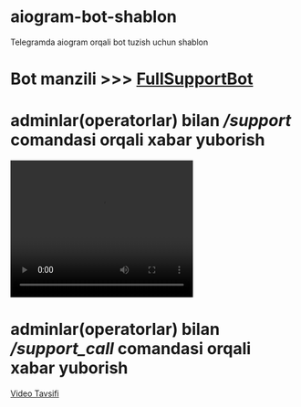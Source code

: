 # aiogram-bot-shablon
Telegramda  aiogram orqali  bot tuzish uchun shablon

# Bot manzili  >>> [FullSupportBot](https://t.me/fullsupport_bot)

# adminlar(operatorlar) bilan */support* comandasi orqali xabar yuborish

<video width="320" height="240" controls>
  <source src="mp4/1.mp4" type="video/mp4">
  Your browser does not support the video tag.
</video>



# adminlar(operatorlar) bilan */support_call* comandasi orqali xabar yuborish

[Video Tavsifi](mp4/1.webm)
